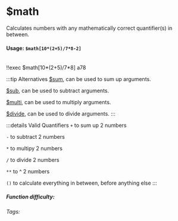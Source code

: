 # $math
Calculates numbers with any mathematically correct 
quantifier(s) in between.

#### Usage: `$math[10*(2+5)/7*8-2]`
<br/>
<discord-messages>
	<discord-message :bot="false" role-color="#ffcc9a" author="Member">
		!!exec $math[10*(2+5)/7*8]
	</discord-message>
	<discord-message :bot="true" role-color="#0099ff" author="Custom Command" avatar="https://media.discordapp.net/avatars/725721249652670555/781224f90c3b841ba5b40678e032f74a.webp">
		a78
	</discord-message>
</discord-messages>

:::tip Alternatives
[$sum](./sum.md), can be used to sum up arguments.

[$sub](./sub.md), can be used to subtract arguments.

[$multi](./multi.md), can be used to multiply arguments.

[$divide](./divide.md), can be used to divide arguments.
:::

:::details Valid Quantifiers
`+` to sum up 2 numbers

`-` to subtract 2 numbers

`*` to multipy 2 numbers

`/` to divide 2 numbers

`**` to ^ 2 numbers

`()` to calculate everything in between, before anything else
:::


##### Function difficulty: <Badge type="tip" text="Easy" vertical="middle" /> 
###### Tags: <Badge type="tip" text="Maths" vertical="middle" /> <Badge type="tip" text="Calculate" vertical="middle" />